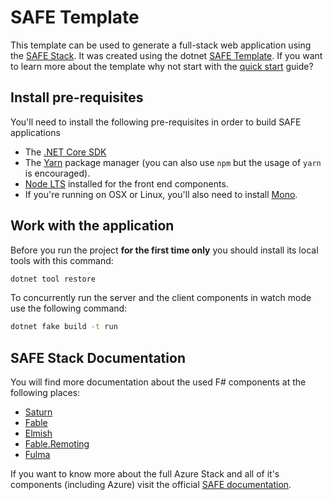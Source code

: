 # SAFE Template

This template can be used to generate a full-stack web application using the [SAFE Stack](https://safe-stack.github.io/). It was created using the dotnet [SAFE Template](https://safe-stack.github.io/docs/template-overview/). If you want to learn more about the template why not start with the [quick start](https://safe-stack.github.io/docs/quickstart/) guide?

## Install pre-requisites

You'll need to install the following pre-requisites in order to build SAFE applications

* The [.NET Core SDK](https://www.microsoft.com/net/download)
* The [Yarn](https://yarnpkg.com/lang/en/docs/install/) package manager (you can also use `npm` but the usage of `yarn` is encouraged).
* [Node LTS](https://nodejs.org/en/download/) installed for the front end components.
* If you're running on OSX or Linux, you'll also need to install [Mono](https://www.mono-project.com/docs/getting-started/install/).

## Work with the application

Before you run the project **for the first time only** you should install its local tools with this command:

```bash
dotnet tool restore
```


To concurrently run the server and the client components in watch mode use the following command:

```bash
dotnet fake build -t run
```


## SAFE Stack Documentation

You will find more documentation about the used F# components at the following places:

* [Saturn](https://saturnframework.org/docs/)
* [Fable](https://fable.io/docs/)
* [Elmish](https://elmish.github.io/elmish/)
* [Fable.Remoting](https://zaid-ajaj.github.io/Fable.Remoting/)
* [Fulma](https://fulma.github.io/Fulma/)

If you want to know more about the full Azure Stack and all of it's components (including Azure) visit the official [SAFE documentation](https://safe-stack.github.io/docs/).
